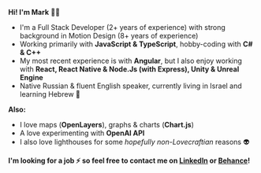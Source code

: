 __Hi! I'm Mark__ :man_technologist:

* I'm a Full Stack Developer (2+ years of experience) with strong background in Motion Design (8+ years of experience)
* Working primarily with __JavaScript & TypeScript__, hobby-coding with __C# & C++__
* My most recent experience is with __Angular__, but I also enjoy working with __React, React Native & Node.Js (with Express), Unity & Unreal Engine__
* Native Russian & fluent English speaker, currently living in Israel and learning Hebrew 🌴

__Also:__
* I love maps (__OpenLayers__), graphs & charts (__Chart.js__)
* A love experimenting with __OpenAI API__
* I also love lighthouses for some _hopefully non-Lovecraftian_ reasons 👽

__I'm looking for a job ⚡ so feel free to contact me on <a href="https://www.linkedin.com/in/mark-andrew-jft/">LinkedIn</a> or <a href="https://www.behance.net/mark-andrew-jft">Behance</a>!__
